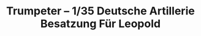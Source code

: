 ---
layout: product
title: "Trumpeter – 1/35 Deutsche Artillerie Besatzung Für Leopold"
price: "1500" 
desc: "N/A"
img_path: "/assets/img/TRU00406.jpg"
brand: "N/A"
available: false
special_offer: false
new: false
soon: false
cat: "010000"
subcat: "013400"
subsubcat: "0N/A"
sifra: "TRU00406"
popular: false
---